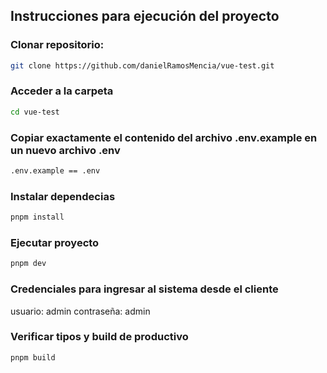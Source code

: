 ## Instrucciones para ejecución del proyecto

### Clonar repositorio:

```sh
git clone https://github.com/danielRamosMencia/vue-test.git
```

### Acceder a la carpeta

```sh
cd vue-test
```

### Copiar exactamente el contenido del archivo .env.example en un nuevo archivo .env

```sh
.env.example == .env
```

### Instalar dependecias

```sh
pnpm install
```

### Ejecutar proyecto

```sh
pnpm dev
```

### Credenciales para ingresar al sistema desde el cliente

usuario: admin
contraseña: admin

### Verificar tipos y build de productivo

```sh
pnpm build
```
